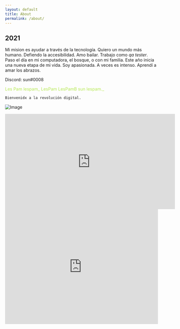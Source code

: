 ```yaml
---
layout: default
title: About
permalink: /about/
---
```


## 2021

Mi mision es ayudar a través de la tecnología.
Quiero un mundo más humano.
Defiendo la accesibilidad.
Amo bailar.
Trabajo como *qa tester*. Paso el día en mi computadora, el bosque, o con mi familia. Este año inicia una nueva etapa de mi vida.
Soy apasionada. A veces es intenso.
Aprendí a amar los abrazos.

Discord: sun#0008

<span style="color:rgb(181, 232, 83);">
Les
Pam
lespam_
LesPam
LesPamB
sun
lespam._
</span>

```markdown
Bienvenidx a la revolución digital.
```

![Image](https://media.giphy.com/media/BLciPXfFvGc7vBukkN/giphy-downsized-large.gif?cid=790b7611f431819d643c5321959f29224a366929f29ea25b&rid=giphy-downsized-large.gif&ct=g)

<iframe width="560" height="315" src="https://www.youtube.com/embed/Smwrw4sNCxE" title="YouTube video player" frameborder="0" allow="accelerometer; autoplay; clipboard-write; encrypted-media; gyroscope; picture-in-picture" allowfullscreen></iframe>


<iframe src="https://open.spotify.com/embed/track/0yhGTljYYHyP7phuxoKWiJ?utm_source=generator" width="100%" height="380" frameBorder="0" allowfullscreen="" allow="autoplay; clipboard-write; encrypted-media; fullscreen; picture-in-picture"></iframe>
